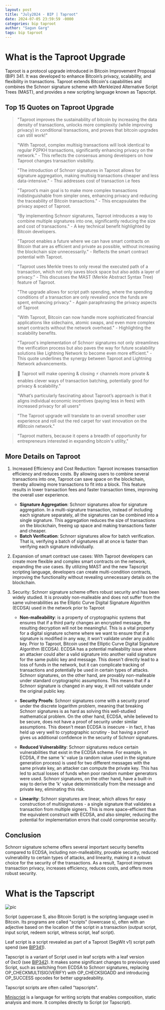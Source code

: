 ```yaml
---
layout: post
title: "July2024 - BIP | Taproot"
date: 2024-07-05 23:59:59 -0000
categories: bip taproot
author: "Sagun Garg"
tags: bip taproot
---
```


# What is the Taproot Upgrade
Taproot is a protocol upgrade introduced in Bitcoin Improvement Proposal (BIP) 341. It was developed to enhance Bitcoin’s privacy, scalability, and flexibility in transactions. Taproot extends Bitcoin's capabilities and combines the Schnorr signature scheme with Merkleized Alternative Script Trees (MAST), and provides a new scripting language known as Tapscript.

## Top 15 Quotes on Taproot Upgrade

> "Taproot improves the sustainability of bitcoin by increasing the data density of transactions, unlocks more complexity (while improving privacy) in conditional transactions, and proves that bitcoin upgrades can still work!"

> "With Taproot, complex multisig transactions will look identical to regular P2PKH transactions, significantly enhancing privacy on the network." - This reflects the consensus among developers on how Taproot changes transaction visibility.

> "The introduction of Schnorr signatures in Taproot allows for signature aggregation, making multisig transactions cheaper and less data-intensive." - Thsi addresses cost of transaction i.e fees 

> "Taproot’s main goal is to make more complex transactions indistinguishable from simpler ones, enhancing privacy and reducing the traceability of Bitcoin transactions." - This encapsulates the privacy aspect of Taproot.

> "By implementing Schnorr signatures, Taproot introduces a way to combine multiple signatures into one, significantly reducing the size and cost of transactions." - A key technical benefit highlighted by Bitcoin developers.

> "Taproot enables a future where we can have smart contracts on Bitcoin that are as efficient and private as possible, without increasing the blockchain size unnecessarily." - Reflects the smart contract potential with Taproot.

> "Taproot uses Merkle trees to only reveal the executed path of a transaction, which not only saves block space but also adds a layer of privacy." - This discusses the MAST (Merkle Abstract Syntax Tree) feature of Taproot.

> "The upgrade allows for script path spending, where the spending conditions of a transaction are only revealed once the funds are spent, enhancing privacy." - Again paraphrasing the privacy aspects of Taproot

>"With Taproot, Bitcoin can now handle more sophisticated financial applications like sidechains, atomic swaps, and even more complex smart contracts without the network overhead." - Highlighting the scalability benefits.

> "Taproot's implementation of Schnorr signatures not only streamlines the verification process but also paves the way for future scalability solutions like Lightning Network to become even more efficient." - This quote underlines the synergy between Taproot and Lightning Network advancements.

> 🥕 Taproot will make opening & closing ⚡️ channels more private & enables clever ways of transaction batching, potentially good for privacy & scalability."

> "What’s particularly fascinating about Taproot’s approach is that it aligns individual economic incentives (paying less in fees) with increased privacy for all users" 

> "The Taproot upgrade will translate to an overall smoother user experience and roll out the red carpet for vast innovation on the #Bitcoin network."

> "Taproot matters, because it opens a breadth of opportunity for entrepreneurs interested in expanding bitcoin's utility,"

## More Details on Taproot

1. Increased Efficiency and Cost Reduction: Taproot increases transaction efficiency and reduces costs. By allowing users to combine several transactions into one, Taproot can save space on the blockchain, thereby allowing more transactions to fit into a block. This feature results in lower transaction fees and faster transaction times, improving the overall user experience. 

    - **Signature Aggregation**: Schnorr signatures allow for signature aggregation. In a multi-signature transaction, instead of including each signature separately, all the signatures can be combined into a single signature. This aggregation reduces the size of transactions on the blockchain, freeing up space and making transactions faster and cheaper.
    - **Batch Verification**: Schnorr signatures allow for batch verification. That is, verifying a batch of signatures all at once is faster than verifying each signature individually. 

2. Expansion of smart contract use cases: With Taproot developers can create more flexible and complex smart contracts on the network, expanding the use cases. By utilizing MAST and the new Tapscript scripting language, developers can create multi-condition contracts, improving the functionality without revealing unnecessary details on the blockchain.

3. Security: Schnorr signature scheme offers robust security and has been widely studied. It is provably non-malleable and does not suffer from the same vulnerabilities as the Elliptic Curve Digital Signature Algorithm (ECDSA) used in the network prior to Taproot

    - **Non-malleability**:  is a property of cryptographic systems that ensures that if a third party changes an encrypted message, the resulting decryption will not be meaningful. This is a vital property for a digital signature scheme where we want to ensure that if a signature is modified in any way, it won't validate under any public key. Prior to Taproot, Bitcoin used the Elliptic Curve Digital Signature Algorithm (ECDSA). ECDSA has a potential malleability issue where an attacker could alter a valid signature into another valid signature for the same public key and message. This doesn't directly lead to a loss of funds in the network, but it can complicate tracking of transactions and potentially be used in certain types of attacks. Schnorr signatures, on the other hand, are provably non-malleable under standard cryptographic assumptions. This means that if a Schnorr signature is changed in any way, it will not validate under the original public key.

    - **Security Proofs**: Schnorr signatures come with a security proof under the discrete logarithm problem, meaning that breaking Schnorr signatures is as hard as solving this well-studied mathematical problem. On the other hand, ECDSA, while believed to be secure, does not have a proof of security under similar assumptions. This doesn't mean ECDSA is insecure - in fact, it has held up very well to cryptographic scrutiny - but having a proof gives us additional confidence in the security of Schnorr signatures.

    - **Reduced Vulnerability**: Schnorr signatures reduce certain vulnerabilities that exist in the ECDSA scheme. For example, in ECDSA, if the same 'k' value (a random value used in the signature generation process) is used for two different messages with the same private key, an attacker can compute the private key. This has led to actual losses of funds when poor random number generators were used. Schnorr signatures, on the other hand, have a built-in way to derive the 'k' value deterministically from the message and private key, eliminating this risk.

    - **Linearity**: Schnorr signatures are linear, which allows for easy construction of multisignatures - a single signature that validates a transaction from multiple signers. This is more space-efficient than the equivalent construct with ECDSA, and also simpler, reducing the potential for implementation errors that could compromise security.

## Conclusion
Schnorr signature scheme offers several important security benefits compared to ECDSA, including non-malleability, provable security, reduced vulnerability to certain types of attacks, and linearity, making it a robust choice for the security of the transactions. As a result, Taproot improves transaction privacy, increases efficiency, reduces costs, and offers more robust security. 

# What is the Tapscript

![pic](https://sagungarg.com/assets/img/log-post-images/blog-july24-tapscript-script-miniscript.png)

Script (uppercase S, also Bitcoin Script) is the scripting language used in Bitcoin. Its programs are called "scripts" (lowercase s), often with an adjective based on the location of the script in a transaction (output script, input script, redeem script, witness script, leaf script).

Leaf script is a script revealed as part of a Taproot (SegWit v1) script path spend (see [BIP341](https://github.com/bitcoin/bips/blob/master/bip-0341.mediawiki)).

Tapscript is a variant of Script used in leaf scripts with a leaf version of 0xc0 (see [BIP342](https://github.com/bitcoin/bips/blob/master/bip-0342.mediawiki)). It makes some significant changes to previously used Script, such as switching from ECDSA to Schnorr signatures, replacing OP_CHECKMULTISIG(VERIFY) with OP_CHECKSIGADD and introducing OP_SUCCESS opcodes for better upgradeability. 

Tapscript scripts are often called "tapscripts".

[Miniscript](https://bitcoin.sipa.be/miniscript/) is a language for writing scripts that enables composition, static analysis and more. It compiles directly to Script (or Tapscript).

